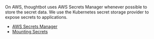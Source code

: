 On AWS, thoughtbot uses AWS Secrets Manager whenever possible to store
the secret data. We use the Kubernetes secret storage provider to expose
secrets to applications.

  - [AWS Secrets
    Manager](../deploy/managing-secrets/aws-secrets-manager.md)
  - [Mounting Secrets](../deploy/managing-secrets/mounting-secrets.md)
